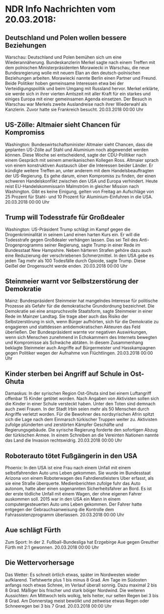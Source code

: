 # NDR Info Nachrichten vom 20.03.2018:


## Deutschland und Polen wollen bessere Beziehungen
Warschau:	Deutschland und Polen bemühen sich um eine Wiederannäherung. Bundeskanzlerin Merkel sagte nach einem Treffen mit dem polnischen Ministerpräsidenten Morawiecki in Warschau, die neue Bundesregierung wolle mit neuem Elan an den deutsch-polnischen Beziehungen arbeiten. Morawiecki nannte Berlin einen Partner und Freund. Beide Politiker hoben gemeinsame Interessen etwa bei der Verteidigungspolitik und beim Umgang mit Russland hervor. Merkel erklärte, sie werde sich in ihrer vierten Amtszeit mit aller Kraft für ein starkes und einiges Europa mit einer gemeinsamen Agenda einsetzen. Der Besuch in Warschau war Merkels zweite Auslandreise nach ihrer Wiederwahl als Kanzlerin. Zuvor hatte sie Frankreich besucht. 20.03.2018 00:00 Uhr 

## US-Zölle: Altmaier sieht Chancen für Kompromiss
Washington: Bundeswirtschaftsminister Altmaier sieht Chancen, dass die geplanten US-Zölle auf Stahl und Aluminium noch abgewendet werden können. Diese Woche sei entscheidend, sagte der CDU-Politiker nach einem Gespräch mit seinem amerikanischen Kollegen Ross. Altmaier sprach von einem konstruktiven Austausch über die Interessen beider Länder. Er kündigte weitere Treffen an, unter anderem mit dem Handelsbeauftragten der US-Regierung. Es gehe darum, einen Kompromiss zu finden, der einen schweren Handelskonflikt zwischen den USA und Europa verhindert. Heute reist EU-Handelskommissarin Malmström in gleicher Mission nach Washington. Gibt es keine Einigung, gelten von Freitag an Aufschläge von 25 Prozent für Stahl- und 10 Prozent für Aluminium-Einfuhren in die USA. 20.03.2018 00:00 Uhr 

## Trump will Todesstrafe für Großdealer
Washington: US-Präsident Trump schlägt im Kampf gegen die Drogenkriminalität in seinem Land einen harten Kurs ein. Er will die Todesstrafe gegen Großdealer verhängen lassen. Das sei Teil des Anti-Drogenprogramms seiner Regierung, sagte Trump in einer Rede im Bundesstaat New Hampshire. Neben härteren Strafen gehöre dazu auch eine Reduzierung der verschriebenen Schmerzmittel. In den USA gebe es jeden Tag mehr als 100 Todesfälle durch Opioide, sagte Trump. Diese Geißel der Drogensucht werde enden. 20.03.2018 00:00 Uhr 

## Steinmeier warnt vor Selbstzerstörung der Demokratie
Mainz:  Bundespräsident Steinmeier hat mangelndes Interesse für politische Prozesse als Gefahr für die demokratische Grundordnung bezeichnet. Die Demokratie sei eine anspruchsvolle Staatsform, sagte Steinmeier in einer Rede im Mainzer Landtag. Sie trage aber auch das Risiko der Selbstzerstörung in sich, wenn Bürger aufhörten, sich für die Demokratie zu engagieren und stattdessen antidemokratischen Akteuren das Feld überließen. Der Bundespräsident warnte vor negativen Auswirkungen, wenn sich Menschen zunehmend in Echokammern des Internets bewegten und Kompromisse als Schwäche abtäten. In diesem Zusammenhang beklagte Steinmeier auch Angriffe auf Bürgermeister und Hasskampagnen gegen Politiker wegen der Aufnahme von Flüchtlingen. 20.03.2018 00:00 Uhr 

## Kinder sterben bei Angriff auf Schule in Ost-Ghuta
Damaskus: In der syrischen Region Ost-Ghuta sind bei einem Luftangriff offenbar 15 Kinder getötet worden. Nach Angaben von Aktivisten sollen sich die Kinder in einer Schule versteckt haben. Unter den Toten sind demnach auch zwei Frauen. In der Stadt Irbin seien mehr als 50 Menschen durch Angriffe verletzt worden. Für die Bewohner des nordsyrischen Afrin spitzt sich die Lage nach dem Einmarsch türkischer Truppen weiter zu. Aktivisten zufolge plünderten und zerstörten Kämpfer Geschäfte und Regierungsgebäude. Die syrische Regierung forderte den sofortigen Abzug der türkischen Armee. In einem Schreiben an die Vereinten Nationen nannte das Land die Invasion rechtswidrig. 20.03.2018 00:00 Uhr 

## Roboterauto tötet Fußgängerin in den USA
Phoenix: In den USA ist eine Frau nach einem Unfall mit einem selbstfahrenden Auto ums Leben gekommen. Sie wurde im Bundesstaat Arizona von einem Roboterwagen des Fahrdienstleisters Uber erfasst, als sie eine Straße überquerte. Medienberichten zufolge fuhr das Auto autonom, hatte aber einen sogenannten Sicherheitsfahrer an Bord. Es ist der erste tödliche Unfall mit einem Wagen, der ohne eigenen Fahrer auskommen soll. 2015 war in den USA ein Mann in einem computergesteuerten Auto ums Leben gekommen. Der Fahrer hatte entgegen der Gebrauchsanweisung die Kontrolle dem Fahrassistenzprogramm überlassen. 20.03.2018 00:00 Uhr 

## Aue schlägt Fürth
Zum Sport: In der 2. Fußball-Bundesliga hat Erzgebirge Aue gegen Greuther Fürth mit 2:1 gewonnen. 20.03.2018 00:00 Uhr 

## Die Wettervorhersage
Das Wetter: Es schneit örtlich etwas, später im Nordwesten wieder aufklarend. Tiefstwerte plus 1  bis minus 8 Grad. Am Tage im Südosten anfangs noch etwas Schnee, im Verlauf überall sonnig. Dazu maximal 2 bis 8 Grad. Mäßiger bis frischer und stark böiger Nordwind. Die weiteren Aussichten: Am Mittwoch teils wolkig, teils heiter, nur selten Regen bei 3 bis 8 Grad. Am Donnerstag meist bewölkt und zeitweise etwas Regen oder Schneeregen bei 3 bis 7 Grad. 20.03.2018 00:00 Uhr 
